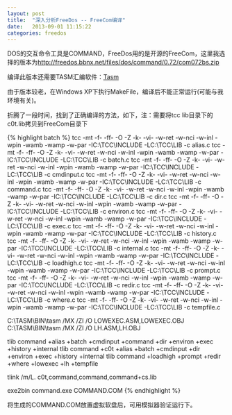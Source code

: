 ```yaml
---
layout: post
title:  "深入分析FreeDos -- FreeCom编译"
date:   2013-09-01 11:15:22
categories: freedos
---
```


DOS的交互命令工具是COMMAND，FreeDos用的是开源的FreeCom，这里我选择的版本为<a href="http://freedos.bbnx.net/files/dos/command/0.72/com072bs.zip">http://freedos.bbnx.net/files/dos/command/0.72/com072bs.zip</a>

编译此版本还需要TASM汇编软件：<a href="http://pan.baidu.com/s/1k0uxK">Tasm</a>

由于版本较老，在Windows XP下执行MakeFile，编译后不能正常运行(可能与我环境有关)。

折腾了一段时间，找到了正确编译的方法，如下，注：需要将tcc lib目录下的c0t.lib拷贝到FreeCom目录下

{% highlight batch %}
tcc -mt -f- -ff- -O -Z -k- -vi- -w-ret -w-nci -w-inl -wpin -wamb -wamp -w-par -IC:\TCC\INCLUDE -LC:\TCC\LIB -c alias.c
tcc -mt -f- -ff- -O -Z -k- -vi- -w-ret -w-nci -w-inl -wpin -wamb -wamp -w-par -IC:\TCC\INCLUDE -LC:\TCC\LIB -c batch.c
tcc -mt -f- -ff- -O -Z -k- -vi- -w-ret -w-nci -w-inl -wpin -wamb -wamp -w-par -IC:\TCC\INCLUDE -LC:\TCC\LIB -c cmdinput.c
tcc -mt -f- -ff- -O -Z -k- -vi- -w-ret -w-nci -w-inl -wpin -wamb -wamp -w-par -IC:\TCC\INCLUDE -LC:\TCC\LIB -c command.c
tcc -mt -f- -ff- -O -Z -k- -vi- -w-ret -w-nci -w-inl -wpin -wamb -wamp -w-par -IC:\TCC\INCLUDE -LC:\TCC\LIB -c dir.c
tcc -mt -f- -ff- -O -Z -k- -vi- -w-ret -w-nci -w-inl -wpin -wamb -wamp -w-par -IC:\TCC\INCLUDE -LC:\TCC\LIB -c environ.c
tcc -mt -f- -ff- -O -Z -k- -vi- -w-ret -w-nci -w-inl -wpin -wamb -wamp -w-par -IC:\TCC\INCLUDE -LC:\TCC\LIB -c exec.c
tcc -mt -f- -ff- -O -Z -k- -vi- -w-ret -w-nci -w-inl -wpin -wamb -wamp -w-par -IC:\TCC\INCLUDE -LC:\TCC\LIB -c history.c
tcc -mt -f- -ff- -O -Z -k- -vi- -w-ret -w-nci -w-inl -wpin -wamb -wamp -w-par -IC:\TCC\INCLUDE -LC:\TCC\LIB -c internal.c
tcc -mt -f- -ff- -O -Z -k- -vi- -w-ret -w-nci -w-inl -wpin -wamb -wamp -w-par -IC:\TCC\INCLUDE -LC:\TCC\LIB -c loadhigh.c
tcc -mt -f- -ff- -O -Z -k- -vi- -w-ret -w-nci -w-inl -wpin -wamb -wamp -w-par -IC:\TCC\INCLUDE -LC:\TCC\LIB -c prompt.c
tcc -mt -f- -ff- -O -Z -k- -vi- -w-ret -w-nci -w-inl -wpin -wamb -wamp -w-par -IC:\TCC\INCLUDE -LC:\TCC\LIB -c redir.c
tcc -mt -f- -ff- -O -Z -k- -vi- -w-ret -w-nci -w-inl -wpin -wamb -wamp -w-par -IC:\TCC\INCLUDE -LC:\TCC\LIB -c where.c
tcc -mt -f- -ff- -O -Z -k- -vi- -w-ret -w-nci -w-inl -wpin -wamb -wamp -w-par -IC:\TCC\INCLUDE -LC:\TCC\LIB -c tempfile.c

C:\TASM\BIN\tasm /MX /ZI /O LOWEXEC.ASM,LOWEXEC.OBJ
C:\TASM\BIN\tasm /MX /ZI /O LH.ASM,LH.OBJ

tlib command +alias +batch +cmdinput +command +dir +environ +exec +history +internal
tlib command +c0t +alias +batch +cmdinput +dir +environ +exec +history +internal
tlib command +loadhigh +prompt +redir +where +lowexec +lh +tempfile

tlink /m/L. c0t,command,command,command+cs.lib

exe2bin command.exe COMMAND.COM
{% endhighlight %}

将生成的COMMAND.COM放置虚拟软盘后，可用模拟器验证运行下。
